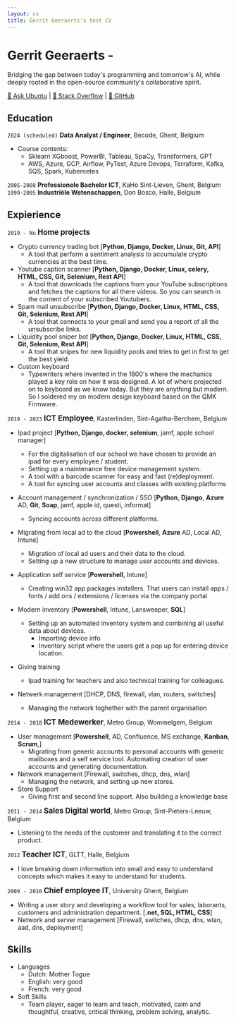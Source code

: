 ```yaml
---
layout: cv
title: Gerrit Geeraerts's test CV
---
```


# Gerrit Geeraerts -  
Bridging the gap between today's programming and tomorrow's AI, while deeply rooted in the open-source community's collaborative spirit.  

<div id="webaddress"><a href="https://askubuntu.com/users/1097288/gerrit-geeraerts?tab=profile">🔗 Ask Ubuntu</a> | <a href="https://stackoverflow.com/users/10213635/gerrit-geeraerts?tab=profile">🔗 Stack Overflow</a> | <a href="https://github.com/GerritGeeraerts">🔗 GitHub</a></div>

## Education
`2024 (scheduled)` **Data Analyst / Engineer**, Becode, Ghent, Belgium  
* Course contents:
	* Sklearn XGboost, PowerBI, Tableau, SpaCy, Transformers, GPT  
	* AWS, Azure, GCP, Airflow, PyTest, Azure Devops, Terraform, Kafka, SQS, Spark, Kubernetes

`2005-2008` **Professionele Bachelor ICT**, KaHo Sint-Lieven, Ghent, Belgium  
`1999-2005` **Industriële Wetenschappen**, Don Bosco, Halle, Belgium

## Expierience  
`2019 - Nu` <span style="font-size:1.2em;">**Home projects**</span>
* Crypto currency trading bot [**Python, Django, Docker, Linux, Git, API**]
	* A tool that perform a sentiment analysis to accumulate crypto currencies at the best time.   
* Youtube caption scanner [**Python, Django, Docker, Linux, celery, HTML, CSS, Git, Selenium, Rest API**]  
	* A tool that downloads the captions from your YouTube subscriptions and fetches the captions for all there videos. So you can search in the content of your subscribed Youtubers. 
* Spam mail unsubscribe [**Python, Django, Docker, Linux, HTML, CSS, Git, Selenium, Rest API**]
	* A tool that connects to your gmail and send you a report of all the unsubscribe links.   
* Liquidity pool sniper bot [**Python, Django, Docker, Linux, HTML, CSS, Git, Selenium, Rest API**]
	* A tool that snipes for new liquidity pools and tries to get in first to get the best yield.
* Custom keyboard
	* Typewriters where invented in the 1800's where the mechanics played a key role on how it was designed. A lot of where projected on to keyboard as we know today. But they are anything but modern. So I soldered my on modern design keyboard based on the QMK Firmware.
  
`2019 - 2023` <span style="font-size:1.2em;">**ICT Employee**</span>, Kasterlinden, Sint-Agatha-Berchem, Belgium  
* Ipad project [**Python,  Django, docker, selenium**, jamf, apple school manager]
	* For the digitalisation of our school we have chosen to provide an ipad for every employee / student.  
	* Setting up a maintenance free device management system.
	* A tool with a barcode scanner for easy and fast (re)deployment. 
	* A tool for syncing user accounts and classes with existing platforms
* Account management / synchronization / SSO [**Python**, **Django**, **Azure** AD, **Git**, **Soap**, jamf, apple id, questi, informat]
	* Syncing accounts across different platforms.

* Migrating from local ad to the cloud [**Powershell**, **Azure** AD, Local AD, Intune]
	* Migration of local ad users and their data to the cloud. 
	* Setting up a new structure to manage user accounts and devices.

* Application self service [**Powershell**, Intune]
	* Creating win32 app packages installers. That users can install apps / fonts / add ons / extensions / licenses via the company portal 

* Modern inventory  [**Powershell**, Intune, Lansweeper, **SQL**]
	* Setting up an automated inventory system and combining all useful data about devices.  
		* Importing device info 		
		* Inventory script where the users get a pop up for entering device location.
* Giving training  
	* Ipad training for teachers and also technical training for colleagues.  
* Netwerk management [DHCP, DNS, firewall, vlan, routers, switches] 
	* Managing the network toghether with the parent organisation 

`2014 - 2018` <span style="font-size:1.2em;">**ICT Medewerker**</span>, Metro Group, Wommelgem, Belgium  
* User management [**Powershell**, AD, Confluence, MS exchange, **Kanban**, **Scrum**,]
	* Migrating from generic accounts to personal accounts with generic mailboxes and a self service tool. Automating creation of user accounts and generating documentation.
* Network management [Firewall, switches, dhcp, dns, wlan]
	* Managing the network, and setting up new stores.  
* Store Support
	* Giving first and second line support. Also building a knowledge base

`2011 - 2014` <span style="font-size:1.2em;">**Sales Digital world**</span>, Metro Group, Sint-Pieters-Leeuw, Belgium  
* Listening to the needs of the customer and translating it to the correct product.

`2012` <span style="font-size:1.2em;">**Teacher ICT**</span>, GLTT, Halle, Belgium  
* I love breaking down information into small and easy to understand concepts which makes it easy to understand for students.

`2009 - 2010` <span style="font-size:1.2em;">**Chief employee IT**</span>, University Ghent, Belgium  
* Writing a user story and developing a workflow tool for sales, laborants, customers and administration department. [**.net, SQL, HTML, CSS**]
* Network and server management [Firewall, switches, dhcp, dns, wlan, aad, dns, deployment]



## Skills
* Languages  
	* Dutch: Mother Togue  
	* English: very good  
	* French: very good  
* Soft Skills  
	* Team player, eager to learn and teach, motivated, calm and thoughtful, creative, critical thinking, problem solving, analytic.  


<!-- ### Footer

Last updated: May 2013 -->
 

